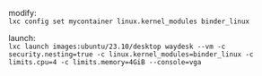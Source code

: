 modify:  
`lxc config set mycontainer linux.kernel_modules binder_linux`

launch:  
`lxc launch images:ubuntu/23.10/desktop waydesk --vm -c security.nesting=true -c linux.kernel_modules=binder_linux -c limits.cpu=4 -c limits.memory=4GiB --console=vga`
